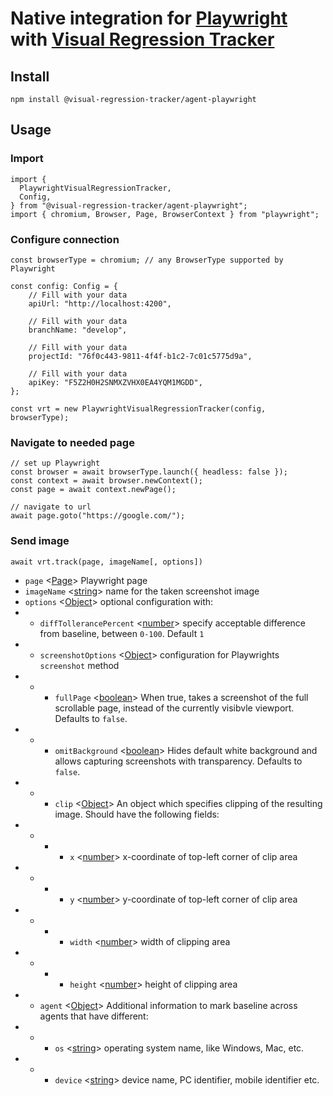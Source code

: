 # Native integration for [Playwright](https://github.com/microsoft/playwright) with [Visual Regression Tracker](https://github.com/Visual-Regression-Tracker/Visual-Regression-Tracker)

## Install

`npm install @visual-regression-tracker/agent-playwright`

## Usage
### Import
```
import {
  PlaywrightVisualRegressionTracker,
  Config,
} from "@visual-regression-tracker/agent-playwright";
import { chromium, Browser, Page, BrowserContext } from "playwright";
```
### Configure connection
```
const browserType = chromium; // any BrowserType supported by Playwright

const config: Config = {
    // Fill with your data
    apiUrl: "http://localhost:4200",

    // Fill with your data
    branchName: "develop",

    // Fill with your data
    projectId: "76f0c443-9811-4f4f-b1c2-7c01c5775d9a",

    // Fill with your data
    apiKey: "F5Z2H0H2SNMXZVHX0EA4YQM1MGDD",
};

const vrt = new PlaywrightVisualRegressionTracker(config, browserType);
```
### Navigate to needed page
```
// set up Playwright 
const browser = await browserType.launch({ headless: false });
const context = await browser.newContext();
const page = await context.newPage();

// navigate to url
await page.goto("https://google.com/");
```
### Send image
```
await vrt.track(page, imageName[, options])
```
* `page` <[Page](https://playwright.dev/#version=v1.0.2&path=docs%2Fapi.md&q=class-page)> Playwright page
* `imageName` <[string](https://developer.mozilla.org/en-US/docs/Web/JavaScript/Data_structures#String_type)> name for the taken screenshot image
* `options` <[Object](https://developer.mozilla.org/en-US/docs/Web/JavaScript/Reference/Global_Objects/Object)> optional configuration with:
* * `diffTollerancePercent` <[number](https://developer.mozilla.org/en-US/docs/Web/JavaScript/Data_structures#Number_type)> specify acceptable difference from baseline, between `0-100`. Default `1`
* * `screenshotOptions` <[Object](https://developer.mozilla.org/en-US/docs/Web/JavaScript/Reference/Global_Objects/Object)> configuration for Playwrights `screenshot` method
* * * `fullPage` <[boolean](https://developer.mozilla.org/en-US/docs/Web/JavaScript/Data_structures#Boolean_type)> When true, takes a screenshot of the full scrollable page, instead of the currently visibvle viewport. Defaults to `false`.
* * * `omitBackground` <[boolean](https://developer.mozilla.org/en-US/docs/Web/JavaScript/Data_structures#Boolean_type)> Hides default white background and allows capturing screenshots with transparency. Defaults to `false`.
* * * `clip` <[Object](https://developer.mozilla.org/en-US/docs/Web/JavaScript/Reference/Global_Objects/Object)> An object which specifies clipping of the resulting image. Should have the following fields:
* * * * `x` <[number](https://developer.mozilla.org/en-US/docs/Web/JavaScript/Data_structures#Number_type)> x-coordinate of top-left corner of clip area
* * * * `y` <[number](https://developer.mozilla.org/en-US/docs/Web/JavaScript/Data_structures#Number_type)> y-coordinate of top-left corner of clip area
* * * * `width` <[number](https://developer.mozilla.org/en-US/docs/Web/JavaScript/Data_structures#Number_type)> width of clipping area
* * * * `height` <[number](https://developer.mozilla.org/en-US/docs/Web/JavaScript/Data_structures#Number_type)> height of clipping area
* * `agent` <[Object](https://developer.mozilla.org/en-US/docs/Web/JavaScript/Reference/Global_Objects/Object)> Additional information to mark baseline across agents that have different:
* * * `os` <[string](https://developer.mozilla.org/en-US/docs/Web/JavaScript/Data_structures#String_type)> operating system name, like Windows, Mac, etc.
* * * `device` <[string](https://developer.mozilla.org/en-US/docs/Web/JavaScript/Data_structures#String_type)> device name, PC identifier, mobile identifier etc.